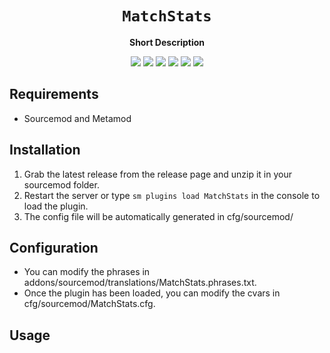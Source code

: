 <div align="center">
  <h1><code>MatchStats</code></h1>
  <p>
    <strong>Short Description</strong>
  </p>
  <p style="margin-bottom: 0.5ex;">
    <img
        src="https://img.shields.io/github/downloads/Laravelka/MatchStats/total"
    />
    <img
        src="https://img.shields.io/github/last-commit/Laravelka/MatchStats"
    />
    <img
        src="https://img.shields.io/github/issues/Laravelka/MatchStats"
    />
    <img
        src="https://img.shields.io/github/issues-closed/Laravelka/MatchStats"
    />
    <img
        src="https://img.shields.io/github/repo-size/Laravelka/MatchStats"
    />
    <img
        src="https://img.shields.io/github/workflow/status/Laravelka/MatchStats/Compile%20and%20release"
    />
  </p>
</div>


## Requirements ##
- Sourcemod and Metamod


## Installation ##
1. Grab the latest release from the release page and unzip it in your sourcemod folder.
2. Restart the server or type `sm plugins load MatchStats` in the console to load the plugin.
3. The config file will be automatically generated in cfg/sourcemod/

## Configuration ##
- You can modify the phrases in addons/sourcemod/translations/MatchStats.phrases.txt.
- Once the plugin has been loaded, you can modify the cvars in cfg/sourcemod/MatchStats.cfg.


## Usage ##
